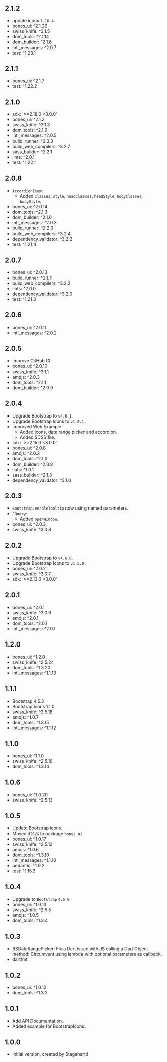 ## 2.1.2

- update icons `1.10.4`.
- bones_ui: ^2.1.20
- swiss_knife: ^3.1.5
- dom_tools: ^2.1.14
- dom_builder: ^2.1.6
- intl_messages: ^2.0.7
- test: ^1.23.1

## 2.1.1

- bones_ui: ^2.1.7
- test: ^1.22.2

## 2.1.0

- sdk: '>=2.18.0 <3.0.0'
- bones_ui: ^2.1.3
- swiss_knife: ^3.1.3
- dom_tools: ^2.1.9
- intl_messages: ^2.0.5
- build_runner: ^2.3.3
- build_web_compilers: ^3.2.7
- sass_builder: ^2.2.1
- lints: ^2.0.1
- test: ^1.22.1

## 2.0.8

- `AccordionItem`:
  - Added `classes`, `style`, `headClasses`, `headStyle`, `bodyClasses`, `bodyStyle`.
- bones_ui: ^2.0.14
- dom_tools: ^2.1.3
- dom_builder: ^2.1.0
- intl_messages: ^2.0.3
- build_runner: ^2.2.0
- build_web_compilers: ^3.2.4
- dependency_validator: ^3.2.2
- test: ^1.21.4

## 2.0.7

- bones_ui: ^2.0.13
- build_runner: ^2.1.11
- build_web_compilers: ^3.2.3
- lints: ^2.0.0
- dependency_validator: ^3.2.0
- test: ^1.21.3

## 2.0.6

- bones_ui: ^2.0.11
- intl_messages: ^2.0.2

## 2.0.5

- Improve GitHub CI.
- bones_ui: ^2.0.10
- swiss_knife: ^3.1.1
- amdjs: ^2.0.3
- dom_tools: ^2.1.1
- dom_builder: ^2.0.9

## 2.0.4

- Upgrade Bootstrap to `v4.6.1`.
- Upgrade Bootstrap Icons to `v1.8.1`.
- Improved Web Example.
  - Added icons, date range picker and accordion.
  - Added SCSS file.
- sdk: '>=2.15.0 <3.0.0'
- bones_ui: ^2.0.8
- amdjs: ^2.0.2
- dom_tools: ^2.1.0
- dom_builder: ^2.0.8
- lints: ^1.0.1
- sass_builder: ^2.1.3
- dependency_validator: ^3.1.0

## 2.0.3

- `Bootstrap.enableTooltip` now using named parameters.
- `JQuery`:
  - Added `openWindow`.
- bones_ui: ^2.0.3
- swiss_knife: ^3.0.8

## 2.0.2

- Upgrade Bootstrap to `v4.6.0`.
- Upgrade Bootstrap Icons to `v1.5.0`.
- bones_ui: ^2.0.2
- swiss_knife: ^3.0.7
- sdk: '>=2.13.0 <3.0.0'

## 2.0.1

- bones_ui: ^2.0.1
- swiss_knife: ^3.0.6
- amdjs: ^2.0.1
- dom_tools: ^2.0.1
- intl_messages: ^2.0.1

## 1.2.0

- bones_ui: ^1.2.0
- swiss_knife: ^2.5.24
- dom_tools: ^1.3.20
- intl_messages: ^1.1.13

## 1.1.1

- Bootstrap 4.5.3
- Bootstrap Icons 1.1.0
- swiss_knife: ^2.5.18
- amdjs: ^1.0.7
- dom_tools: ^1.3.15
- intl_messages: ^1.1.12

## 1.1.0

- bones_ui: ^1.1.0
- swiss_knife: ^2.5.16
- dom_tools: ^1.3.14

## 1.0.6

- bones_ui: ^1.0.20
- swiss_knife: ^2.5.13

## 1.0.5

- Update Bootstrap icons.
- Moved `UISVG` to package `bones_ui`.
- bones_ui: ^1.0.17
- swiss_knife: ^2.5.12
- amdjs: ^1.0.6
- dom_tools: ^1.3.10
- intl_messages: ^1.1.10
- pedantic: ^1.9.2
- test: ^1.15.3

##  1.0.4

- Upgrade to `Bootstrap` `4.5.0`.
- bones_ui: ^1.0.13
- swiss_knife: ^2.5.5
- amdjs: ^1.0.5
- dom_tools: ^1.3.4

## 1.0.3

- BSDateRangePicker: Fix a Dart issue with JS calling a Dart Object method:
    Circumvent using lambda with optional parameters as callback.
- dartfmt.

## 1.0.2

- bones_ui: ^1.0.12
- dom_tools: ^1.3.2

## 1.0.1

- Add API Documentation.
- Added example for BootstrapIcons.

## 1.0.0

- Initial version, created by Stagehand
